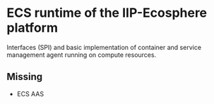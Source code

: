 # ECS runtime of the IIP-Ecosphere platform

Interfaces (SPI) and basic implementation of container and service management agent running on compute resources.

## Missing
* ECS AAS